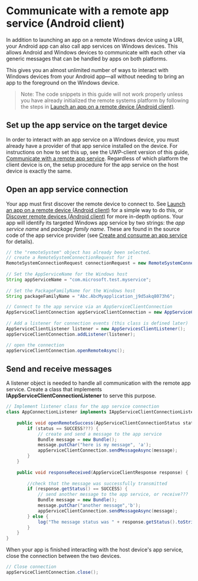 # Communicate with a remote app service (Android client)
In addition to launching an app on a remote Windows device using a URI, your Android app can also call app services on Windows devices. This allows Android and Windows devices to communicate with each other via generic messages that can be handled by apps on both platforms. 

This gives you an almost unlimited number of ways to interact with Windows devices from your Android app&mdash;all without needing to bring an app to the foreground on the Windows device.

>Note: The code snippets in this guide will not work properly unless you have already initialized the remote systems platform by following the steps in [Launch an app on a remote device (Android client)](launch-a-remote-app-android.md).

## Set up the app service on the target device
In order to interact with an app service on a Windows device, you must already have a provider of that app service installed on the device. For instructions on how to set this up, see the UWP-client version of this guide, [Communicate with a remote app service](https://msdn.microsoft.com/en-us/windows/uwp/launch-resume/communicate-with-a-remote-app-service). Regardless of which platform the client device is on, the setup procedure for the app service on the host device is exactly the same.

## Open an app service connection
Your app must first discover the remote device to connect to. See [Launch an app on a remote device (Android client)](launch-a-remote-app-android.md) for a simple way to do this, or [Discover remote devices (Android client)](disover-remote-device-android.md) for more in-depth options. Your app will identify its targeted Windows app service by two strings: the *app service name* and *package family name*. These are found in the source code of the app service provider (see [Create and consume an app service](https://msdn.microsoft.com/windows/uwp/launch-resume/how-to-create-and-consume-an-app-service) for details).

```java
// the "remoteSystem" object has already been selected.
// create a RemoteSystemConnectionRequest for it
RemoteSystemConnectionRequest connectionRequest = new RemoteSystemConnectionRequest(remoteSystem);
 
// Set the AppServiceName for the Windows host
String appServiceName = "com.microsoft.test.myservice"; 
     
// Set the PackageFamilyName for the Windows host 
String packageFamilyName = "Abc.AbcMyapplication_j9d5akq8073h6"; 

// Connect to the app service via an AppServiceClientConnection 
AppServiceClientConnection appServiceClientConnection = new AppServiceClientConnection(appServiceName, packageFamilyName, connectionRequest); 
 
// Add a listener for connection events (this class is defined later)
AppServiceClientListener listener = new AppServicesClientListener(); 
appServiceClientConnection.addListener(listener); 

// open the connection
appServiceClientConnection.openRemoteAsync(); 

```
## Send and receive messages
A listener object is needed to handle all communication with the remote app service. Create a class that implements **IAppServiceClientConnectionListener** to serve this purpose.

```java 
// Implement listener class for the app service connection 
class AppConnectionListener implements IAppServiceClientConnectionListener { 
 
    public void openRemoteSuccess(AppServiceClientConnectionStatus status) { 
        if (status == SUCCESS???) { 
            // create and send a message to the app service
            Bundle message = new Bundle(); 
            message.putChar("here is my message", 'a');  
            appServiceClientConnection.sendMessageAsync(message); 
        }
    } 
 
    public void responseReceived(AppServiceClientResponse response) { 
         
        //check that the message was successfully transmitted 
        if (response.getStatus() == SUCCESS) { 
            // send another message to the app service, or receive??? 
            Bundle message = new Bundle(); 
            message.putChar("another message",'b'); 
            appServiceClientConnection.sendMessageAsync(message); 
        } else { 
            log("The message status was " + response.getStatus().toString()); 
        } 
    } 
} 
```

When your app is finished interacting with the host device's app service, close the connection between the two devices.

```java
// Close connection 
appServiceClientConnection.close(); 
```